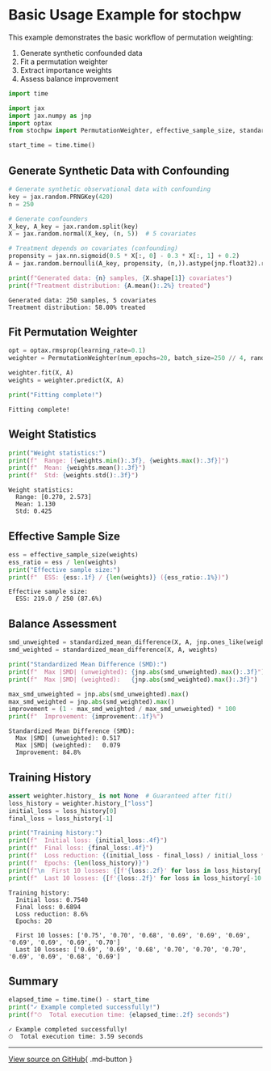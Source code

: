 # Basic Usage Example for stochpw

This example demonstrates the basic workflow of permutation weighting:
1. Generate synthetic confounded data
2. Fit a permutation weighter
3. Extract importance weights
4. Assess balance improvement


```python
import time

import jax
import jax.numpy as jnp
import optax
from stochpw import PermutationWeighter, effective_sample_size, standardized_mean_difference

start_time = time.time()
```

## Generate Synthetic Data with Confounding


```python
# Generate synthetic observational data with confounding
key = jax.random.PRNGKey(420)
n = 250

# Generate confounders
X_key, A_key = jax.random.split(key)
X = jax.random.normal(X_key, (n, 5))  # 5 covariates

# Treatment depends on covariates (confounding)
propensity = jax.nn.sigmoid(0.5 * X[:, 0] - 0.3 * X[:, 1] + 0.2)
A = jax.random.bernoulli(A_key, propensity, (n,)).astype(jnp.float32).reshape(-1, 1)

print(f"Generated data: {n} samples, {X.shape[1]} covariates")
print(f"Treatment distribution: {A.mean():.2%} treated")
```

    Generated data: 250 samples, 5 covariates
    Treatment distribution: 58.00% treated


## Fit Permutation Weighter


```python
opt = optax.rmsprop(learning_rate=0.1)
weighter = PermutationWeighter(num_epochs=20, batch_size=250 // 4, random_state=42, optimizer=opt)

weighter.fit(X, A)
weights = weighter.predict(X, A)

print("Fitting complete!")
```

    Fitting complete!


## Weight Statistics


```python
print("Weight statistics:")
print(f"  Range: [{weights.min():.3f}, {weights.max():.3f}]")
print(f"  Mean: {weights.mean():.3f}")
print(f"  Std: {weights.std():.3f}")
```

    Weight statistics:
      Range: [0.270, 2.573]
      Mean: 1.130
      Std: 0.425


## Effective Sample Size


```python
ess = effective_sample_size(weights)
ess_ratio = ess / len(weights)
print("Effective sample size:")
print(f"  ESS: {ess:.1f} / {len(weights)} ({ess_ratio:.1%})")
```

    Effective sample size:
      ESS: 219.0 / 250 (87.6%)


## Balance Assessment


```python
smd_unweighted = standardized_mean_difference(X, A, jnp.ones_like(weights))
smd_weighted = standardized_mean_difference(X, A, weights)

print("Standardized Mean Difference (SMD):")
print(f"  Max |SMD| (unweighted): {jnp.abs(smd_unweighted).max():.3f}")
print(f"  Max |SMD| (weighted):   {jnp.abs(smd_weighted).max():.3f}")

max_smd_unweighted = jnp.abs(smd_unweighted).max()
max_smd_weighted = jnp.abs(smd_weighted).max()
improvement = (1 - max_smd_weighted / max_smd_unweighted) * 100
print(f"  Improvement: {improvement:.1f}%")
```

    Standardized Mean Difference (SMD):
      Max |SMD| (unweighted): 0.517
      Max |SMD| (weighted):   0.079
      Improvement: 84.8%


## Training History


```python
assert weighter.history_ is not None  # Guaranteed after fit()
loss_history = weighter.history_["loss"]
initial_loss = loss_history[0]
final_loss = loss_history[-1]

print("Training history:")
print(f"  Initial loss: {initial_loss:.4f}")
print(f"  Final loss: {final_loss:.4f}")
print(f"  Loss reduction: {(initial_loss - final_loss) / initial_loss * 100:.1f}%")
print(f"  Epochs: {len(loss_history)}")
print(f"\n  First 10 losses: {[f'{loss:.2f}' for loss in loss_history[:10]]}")
print(f"  Last 10 losses: {[f'{loss:.2f}' for loss in loss_history[-10:]]}")
```

    Training history:
      Initial loss: 0.7540
      Final loss: 0.6894
      Loss reduction: 8.6%
      Epochs: 20
    
      First 10 losses: ['0.75', '0.70', '0.68', '0.69', '0.69', '0.69', '0.69', '0.69', '0.69', '0.70']
      Last 10 losses: ['0.69', '0.69', '0.68', '0.70', '0.70', '0.70', '0.69', '0.69', '0.68', '0.69']


## Summary


```python
elapsed_time = time.time() - start_time
print("✓ Example completed successfully!")
print(f"⏱  Total execution time: {elapsed_time:.2f} seconds")
```

    ✓ Example completed successfully!
    ⏱  Total execution time: 3.59 seconds


---

[View source on GitHub](https://github.com/ddimmery/stochpw/blob/main/examples/basic_usage.py){ .md-button }
